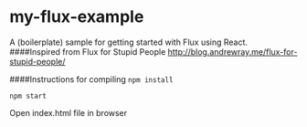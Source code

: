 # my-flux-example
A (boilerplate) sample for getting started with Flux using React.
####Inspired from Flux for Stupid People  http://blog.andrewray.me/flux-for-stupid-people/

####Instructions for compiling
```npm install```

```npm start```

Open index.html file in browser
